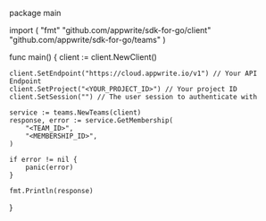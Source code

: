 package main

import (
    "fmt"
    "github.com/appwrite/sdk-for-go/client"
    "github.com/appwrite/sdk-for-go/teams"
)

func main() {
    client := client.NewClient()

    client.SetEndpoint("https://cloud.appwrite.io/v1") // Your API Endpoint
    client.SetProject("<YOUR_PROJECT_ID>") // Your project ID
    client.SetSession("") // The user session to authenticate with

    service := teams.NewTeams(client)
    response, error := service.GetMembership(
        "<TEAM_ID>",
        "<MEMBERSHIP_ID>",
    )

    if error != nil {
        panic(error)
    }

    fmt.Println(response)
}
